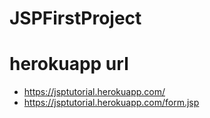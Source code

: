 # JSPFirstProject
# herokuapp url
* https://jsptutorial.herokuapp.com/
* https://jsptutorial.herokuapp.com/form.jsp
